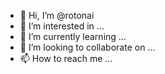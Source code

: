 - 👋 Hi, I’m @rotonai
- 👀 I’m interested in ...
- 🌱 I’m currently learning ...
- 💞️ I’m looking to collaborate on ...
- 📫 How to reach me ...

<!---
rotonai/rotonai is a ✨ special ✨ repository because its `README.md` (this file) appears on your GitHub profile.
You can click the Preview link to take a look at your changes.
--->
